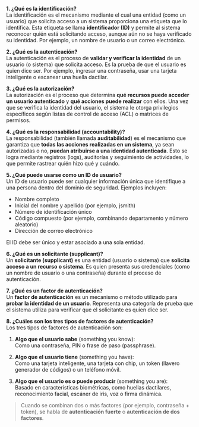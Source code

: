 **1. ¿Qué es la identificación?**  
La identificación es el mecanismo mediante el cual una entidad (como un usuario) que solicita acceso a un sistema proporciona una etiqueta que lo identifica. Esta etiqueta se llama **identificador (ID)** y permite al sistema reconocer quién está solicitando acceso, aunque aún no se haya verificado su identidad. Por ejemplo, un nombre de usuario o un correo electrónico.

**2. ¿Qué es la autenticación?**  
La autenticación es el proceso de **validar y verificar la identidad** de un usuario (o sistema) que solicita acceso. Es la prueba de que el usuario es quien dice ser. Por ejemplo, ingresar una contraseña, usar una tarjeta inteligente o escanear una huella dactilar.

**3. ¿Qué es la autorización?**  
La autorización es el proceso que determina **qué recursos puede acceder un usuario autenticado** y **qué acciones puede realizar** con ellos. Una vez que se verifica la identidad del usuario, el sistema le otorga privilegios específicos según listas de control de acceso (ACL) o matrices de permisos.

**4. ¿Qué es la responsabilidad (accountability)?**  
La responsabilidad (también llamada **auditabilidad**) es el mecanismo que garantiza que **todas las acciones realizadas en un sistema**, ya sean autorizadas o no, **puedan atribuirse a una identidad autenticada**. Esto se logra mediante registros (logs), auditorías y seguimiento de actividades, lo que permite rastrear quién hizo qué y cuándo.

**5. ¿Qué puede usarse como un ID de usuario?**  
Un ID de usuario puede ser cualquier información única que identifique a una persona dentro del dominio de seguridad. Ejemplos incluyen:
- Nombre completo
- Inicial del nombre y apellido (por ejemplo, jsmith)
- Número de identificación único
- Código compuesto (por ejemplo, combinando departamento y número aleatorio)
- Dirección de correo electrónico

El ID debe ser único y estar asociado a una sola entidad.

**6. ¿Qué es un solicitante (supplicant)?**  
Un **solicitante (supplicant)** es una entidad (usuario o sistema) que **solicita acceso a un recurso o sistema**. Es quien presenta sus credenciales (como un nombre de usuario o una contraseña) durante el proceso de autenticación.

**7. ¿Qué es un factor de autenticación?**  
Un **factor de autenticación** es un mecanismo o método utilizado para **probar la identidad de un usuario**. Representa una categoría de prueba que el sistema utiliza para verificar que el solicitante es quien dice ser.

**8. ¿Cuáles son los tres tipos de factores de autenticación?**  
Los tres tipos de factores de autenticación son:

1. **Algo que el usuario sabe** (something you know):  
   Como una contraseña, PIN o frase de paso (passphrase).

2. **Algo que el usuario tiene** (something you have):  
   Como una tarjeta inteligente, una tarjeta con chip, un token (llavero generador de códigos) o un teléfono móvil.

3. **Algo que el usuario es o puede producir** (something you are):  
   Basado en características biométricas, como huellas dactilares, reconocimiento facial, escáner de iris, voz o firma dinámica.

> Cuando se combinan dos o más factores (por ejemplo, contraseña + token), se habla de **autenticación fuerte** o **autenticación de dos factores**.